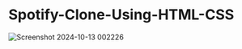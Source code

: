 # Spotify-Clone-Using-HTML-CSS

![Screenshot 2024-10-13 002226](https://github.com/user-attachments/assets/240fb242-1a40-48a2-b9de-dc07f7b400ac)
